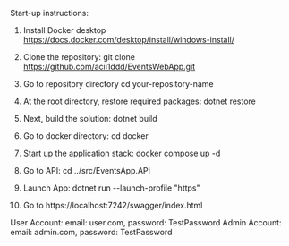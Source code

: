 Start-up instructions:

1. Install Docker desktop https://docs.docker.com/desktop/install/windows-install/

2. Clone the repository:
    git clone https://github.com/acii1ddd/EventsWebApp.git

4. Go to repository directory
   cd your-repository-name

5. At the root directory, restore required packages:
   dotnet restore

6. Next, build the solution:
    dotnet build

8. Go to docker directory:
   cd docker

9. Start up the application stack:
    docker compose up -d

10. Go to API:
   cd ../src/EventsApp.API

11. Launch App:
    dotnet run --launch-profile "https"

12. Go to https://localhost:7242/swagger/index.html

User Account:     email: user.com, password: TestPassword
Admin Account:    email: admin.com, password: TestPassword
